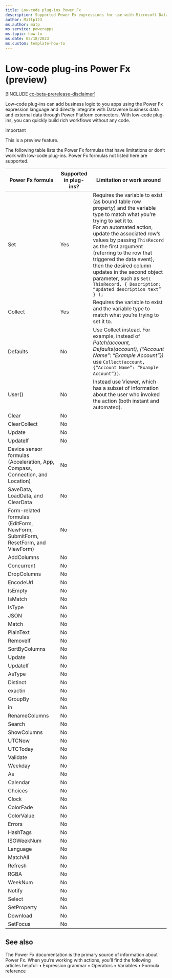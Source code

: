 ```yaml
---
title: Low-code plug-ins Power Fx
description: Supported Power Fx expressions for use with Microsoft Dataverse low-code plug-ins  
author: Mattp123
ms.author: matp
ms.service: powerapps
ms.topic: how-to
ms.date: 05/18/2023
ms.custom: template-how-to
---
```

# Low-code plug-ins Power Fx (preview)

[!INCLUDE [cc-beta-prerelease-disclaimer](../../includes/cc-beta-prerelease-disclaimer.md)]

Low-code plug-ins can add business logic to you apps using the Power Fx expression language and directly integrate with Dataverse business data and external data through Power Platform connectors. With low-code plug-ins, you can quickly build rich workflows without any code.

> [!IMPORTANT]
> This is a preview feature.

The following table lists the Power Fx formulas that have limitations or don’t work with low-code plug-ins. Power Fx formulas not listed here are supported.

|Power Fx formula  |Supported in plug-ins?  | Limitation or work around   |
|---------|---------|---------|
|Set     |  Yes      | Requires the variable to exist (as bound table row property) and the variable type to match what you’re trying to set it to. <br /> For an automated action, update the associated row’s values by passing `ThisRecord` as the first argument (referring to the row that triggered the data event), then the desired column updates in the second object parameter, such as `Set( ThisRecord, { Description: “Updated description text” } );`  |
|Collect     | Yes        | Requires the variable to exist and the variable type to match what you’re trying to set it to.    |
|Defaults     |  No       | Use Collect instead. For example, instead of *Patch(account, Defaults(account), {“Account Name”: “Example Account”})* use `Collect(account, {“Account Name”: “Example Account”})`.    |
|User()     | No        | Instead use Viewer, which has a subset of information about the user who invoked the action (both instant and automated).    |
|Clear     | No        |     |
|ClearCollect    |  No       |     |
|Update     |  No       |     |
|UpdateIf    |  No       |     |
|Device sensor formulas (Acceleration, App, Compass, Connection, and Location)    |   No      |     |
|SaveData, LoadData, and ClearData     |   No      |     |
|Form-related formulas (EditForm, NewForm, SubmitForm, ResetForm, and ViewForm)     |  No       |     |
|AddColumns     | No        |     |
|Concurrent     |  No       |     |
|DropColumns     | No        |     |
|EncodeUrl   |  No       |     |
|IsEmpty    |  No       |     |
|IsMatch     |  No       |     |
|IsType    |  No       |     |
|JSON     |  No       |     |
|Match    |  No       |     |
|PlainText    |  No       |     |
|RemoveIf     |  No       |     |
|SortByColumns     |  No       |     |
|Update    |  No       |     |
|UpdateIf    |  No       |     |
|AsType   |   No      |     |
|Distinct    |  No       |     |
|exactin     |  No       |     |
|GroupBy     |    No     |     |
|in    |     No    |     |
|RenameColumns      |  No         |       |
| Search     |   No        |       |
| ShowColumns     |   No        |       |
| UTCNow     |   No        |       |
|UTCToday     |   No        |       |
| Validate     |   No        |       |
| Weekday     |  No         |       |
| As     |   No        |       |
| Calendar     |  No         |       |
| Choices     |   No        |       |
| Clock     |  No         |       |
| ColorFade     |   No        |       |
| ColorValue     |  No         |       |
| Errors     |   No        |       |
| HashTags     |  No         |       |
| ISOWeekNum     |  No         |       |
| Language     |  No         |       |
| MatchAll     |  No         |       |
| Refresh     |  No         |       |
| RGBA     |  No         |       |
| WeekNum     | No          |       |
| Notify     |  No         |       |
| Select     |  No         |       |
| SetProperty     |  No         |       |
| Download     |  No         |       |
| SetFocus     |  No         |       |

## See also

The Power Fx documentation is the primary source of information about Power Fx. When you’re working with actions, you’ll find the following articles helpful:
•	Expression grammar
•	Operators
•	Variables
•	Formula reference



